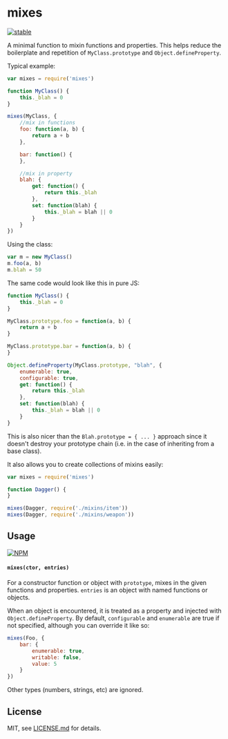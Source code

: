# mixes

[![stable](http://badges.github.io/stability-badges/dist/stable.svg)](http://github.com/badges/stability-badges)

A minimal function to mixin functions and properties. This helps reduce the boilerplate and repetition of `MyClass.prototype` and `Object.defineProperty`.

Typical example:

```js
var mixes = require('mixes')

function MyClass() {
	this._blah = 0
}

mixes(MyClass, {
	//mix in functions
	foo: function(a, b) { 
		return a + b
	},

	bar: function() {
	},

	//mix in property
	blah: {
		get: function() {
			return this._blah
		},
		set: function(blah) {
			this._blah = blah || 0
		}
	}
})
```

Using the class:

```js
var m = new MyClass()
m.foo(a, b)
m.blah = 50
```

The same code would look like this in pure JS:

```js
function MyClass() {
	this._blah = 0
}

MyClass.prototype.foo = function(a, b) {
	return a + b
}

MyClass.prototype.bar = function(a, b) {
}

Object.defineProperty(MyClass.prototype, "blah", {
	enumerable: true,
	configurable: true,
	get: function() {
		return this._blah
	},
	set: function(blah) {
		this._blah = blah || 0
	}
}
```

This is also nicer than the `Blah.prototype = { ... }` approach since it doesn't destroy your prototype chain (i.e. in the case of inheriting from a base class).

It also allows you to create collections of mixins easily:

```js
var mixes = require('mixes')

function Dagger() {
}

mixes(Dagger, require('./mixins/item'))
mixes(Dagger, require('./mixins/weapon'))
```

## Usage

[![NPM](https://nodei.co/npm/mixes.png)](https://nodei.co/npm/mixes/)

#### `mixes(ctor, entries)`

For a constructor function or object with `prototype`, mixes in the given functions and properties. `entries` is an object with named functions or objects. 

When an object is encountered, it is treated as a property and injected with `Object.defineProperty`. By default, `configurable` and `enumerable` are true if not specified, although you can override it like so:

```js
mixes(Foo, {
	bar: {
		enumerable: true,
		writable: false,
		value: 5
	}
})
```

Other types (numbers, strings, etc) are ignored.

## License

MIT, see [LICENSE.md](http://github.com/mattdesl/mixes/blob/master/LICENSE.md) for details.
